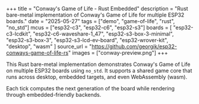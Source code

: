 +++
title = "Conway's Game of Life - Rust Embedded"
description = "Rust bare-metal implementation of Conway's Game of Life for multiple ESP32 boards."
date = "2025-05-27"
tags = ["demo", "game-of-life", "rust", "no_std"]
mcus = ["esp32-c3", "esp32-c6", "esp32-s3"]
boards = [
    "esp32-c3-lcdkit",
    "esp32-c6-waveshare-1_47",
    "esp32-s3-box-3-minimal",
    "esp32-s3-box-3",
    "esp32-s3-lcd-ev-board",
    "esp32-wrover-kit",
    "desktop",
    "wasm"
]
source_url = "https://github.com/georgik/esp32-conways-game-of-life-rs"
images = ["conway-preview.png"]
+++

This Rust bare-metal implementation demonstrates Conway's Game of Life on multiple ESP32 boards using `no_std`. It supports a shared game core that runs across desktop, embedded targets, and even WebAssembly (wasm).

Each tick computes the next generation of the board while rendering through embedded-friendly backends.